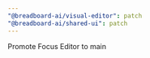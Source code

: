 ```yaml
---
"@breadboard-ai/visual-editor": patch
"@breadboard-ai/shared-ui": patch
---
```


Promote Focus Editor to main

